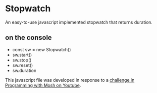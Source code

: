 # Stopwatch
An easy-to-use javascript implemented stopwatch that returns duration.

## on the console
* const sw = new Stopwatch()
* sw.start()
* sw.stop()
* sw.reset()
* sw.duration

This javascript file was developed in response to a [challenge in Programming with Mosh on Youtube](https://www.youtube.com/watch?v=PFmuCDHHpwk&feature=youtu.be&t=57m33s).
